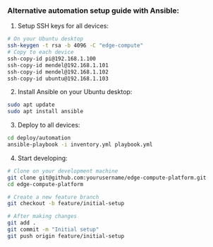<!--
 * @description    Ansible setup guide
 * @author         ryutoyokaku
 * Copyright ©Pawgege LLC. All rights reserved.
 * Use of this source code is governed by a BSD-style license in the LICENSE file.
-->

### Alternative automation setup guide with Ansible:

1. Setup SSH keys for all devices:
```bash
# On your Ubuntu desktop
ssh-keygen -t rsa -b 4096 -C "edge-compute"
# Copy to each device
ssh-copy-id pi@192.168.1.100
ssh-copy-id mendel@192.168.1.101
ssh-copy-id mendel@192.168.1.102
ssh-copy-id ubuntu@192.168.1.103
```

2. Install Ansible on your Ubuntu desktop:

```bash
sudo apt update
sudo apt install ansible
```
3. Deploy to all devices:

```bash
cd deploy/automation
ansible-playbook -i inventory.yml playbook.yml
```
4. Start developing:

```bash
# Clone on your development machine
git clone git@github.com:yourusername/edge-compute-platform.git
cd edge-compute-platform

# Create a new feature branch
git checkout -b feature/initial-setup

# After making changes
git add .
git commit -m "Initial setup"
git push origin feature/initial-setup
```